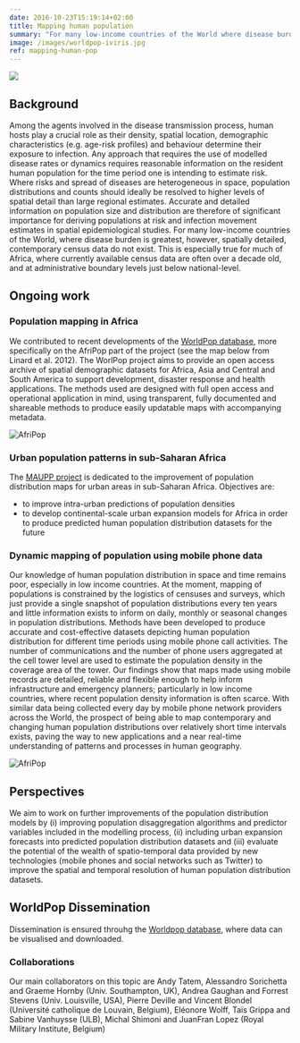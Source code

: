 ```yaml
---
date: 2016-10-23T15:19:14+02:00
title: Mapping human population
summary: "For many low-income countries of the World where disease burden is greatest, spatially detailed, contemporary census data on human population are missing. As partner of the Worldpop consortiumn, we are working on improving human population distribution maps in Africa and on urban expansion model that would allow us to project how the distribution of human population may change over time."
image: /images/worldpop-iviris.jpg
ref: mapping-human-pop
---
```


![](/logo/WorldPop_logo_250.jpg)

## Background

Among the agents involved in the disease transmission process, human hosts play a crucial role as their density, spatial location, demographic characteristics (e.g. age-risk profiles) and behaviour determine their exposure to infection. Any approach that requires the use of modelled disease rates or dynamics requires reasonable information on the resident human population for the time period one is intending to estimate risk. Where risks and spread of diseases are heterogeneous in space, population distributions and counts should ideally be resolved to higher levels of spatial detail than large regional estimates. Accurate and detailed information on population size and distribution are therefore of significant importance for deriving populations at risk and infection movement estimates in spatial epidemiological studies. For many low-income countries of the World, where disease burden is greatest, however, spatially detailed, contemporary census data do not exist. This is especially true for much of Africa, where currently available census data are often over a decade old, and at administrative boundary levels just below national-level.

## Ongoing work

### Population mapping in Africa

We contributed to recent developments of the [WorldPop database](http://www.worldpop.org.uk/), more specifically on the AfriPop part of the project (see the map below from Linard et al. 2012). The WorlPop project aims to provide an open access archive of spatial demographic datasets for Africa, Asia and Central and South America to support development, disaster response and health applications. The methods used are designed with full open access and operational application in mind, using transparent, fully documented and shareable methods to produce easily updatable maps with accompanying metadata.

![AfriPop](/images/Afripopmap.png)

### Urban population patterns in sub-Saharan Africa

The [MAUPP project](http://maupp.ulb.ac.be/) is dedicated to the improvement of population distribution maps for urban areas in sub-Saharan Africa. Objectives are:
* to improve intra-urban predictions of population densities 
* to develop continental-scale urban expansion models for Africa in order to produce predicted human population distribution datasets for the future

### Dynamic mapping of population using mobile phone data

Our knowledge of human population distribution in space and time remains poor, especially in low income countries. At the moment, mapping of populations is constrained by the logistics of censuses and surveys, which just provide a single snapshot of population distributions every ten years and little information exists to inform on daily, monthly or seasonal changes in population distributions. Methods have been developed to produce accurate and cost-effective datasets depicting human population distribution for different time periods using mobile phone call activities. The number of communications and the number of phone users aggregated at the cell tower level are used to estimate the population density in the coverage area of the tower. Our findings show that maps made using mobile records are detailed, reliable and flexible enough to help inform infrastructure and emergency planners; particularly in low income countries, where recent population density information is often scarce. With similar data being collected every day by mobile phone network providers across the World, the prospect of being able to map contemporary and changing human population distributions over relatively short time intervals exists, paving the way to new applications and a near real-time understanding of patterns and processes in human geography.

![AfriPop](/images/Fig2_FRA_mobility_hol-work_400.png)


## Perspectives

We aim to work on further improvements of the population distribution models by (i) improving population disaggregation algorithms and predictor variables included in the modelling process, (ii) including urban expansion forecasts into predicted population distribution datasets and (iii) evaluate the potential of the wealth of spatio-temporal data provided by new technologies (mobile phones and social networks such as Twitter) to improve the spatial and temporal resolution of human population distribution datasets.

## WorldPop Dissemination

Dissemination is ensured throuhg the [Worldpop database](http://www.worldpop.org.uk/), where data can be visualised and downloaded.

### Collaborations

Our main collaborators on this topic are Andy Tatem, Alessandro Sorichetta and Graeme Hornby (Univ. Southampton, UK), Andrea Gaughan and Forrest Stevens (Univ. Louisville, USA), Pierre Deville and Vincent Blondel (Université catholique de Louvain, Belgium), Eléonore Wolff, Taïs Grippa and Sabine Vanhuysse (ULB), Michal Shimoni and JuanFran Lopez (Royal Military Institute, Belgium)
